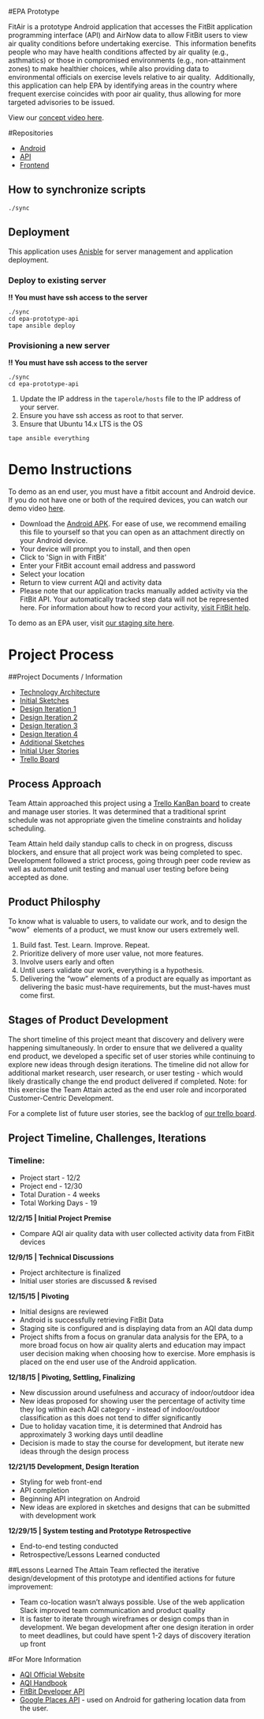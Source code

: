 #EPA Prototype

FitAir is a prototype Android application that accesses the FitBit application programming interface (API) and AirNow data to allow FitBit users to view air quality conditions before undertaking exercise.  This information benefits people who may have health conditions affected by air quality (e.g., asthmatics) or those in compromised environments (e.g., non-attainment zones) to make healthier choices, while also providing data to environmental officials on exercise levels relative to air quality.  Additionally, this application can help EPA by identifying areas in the country where frequent exercise coincides with poor air quality, thus allowing for more targeted advisories to be issued. 

View our [concept video here](https://www.dropbox.com/s/m5hhzrhsskbsdxm/epa-prototype-hd.mov?dl=0).

#Repositories

* [Android](https://github.com/TeamAttain/epa-prototype-android)
* [API](https://github.com/TeamAttain/epa-prototype-api)
* [Frontend](https://github.com/TeamAttain/epa-prototype-frontend)

## How to synchronize scripts

```
./sync
```

## Deployment

This application uses [Anisble](http://www.ansible.com/) for server management and application deployment.

### Deploy to existing server

**:bangbang: You must have ssh access to the server**
```
./sync
cd epa-prototype-api
tape ansible deploy
```

### Provisioning a new server

**:bangbang: You must have ssh access to the server**

```
./sync
cd epa-prototype-api
```

1. Update the IP address in the `taperole/hosts` file to the IP address of your server.
2. Ensure you have ssh access as root to that server.
2. Ensure that Ubuntu 14.x LTS is the OS

```
tape ansible everything
```
# Demo Instructions

To demo as an end user, you must have a fitbit account and Android device. If you do not have one or both of the required devices, you can watch our demo video [here](https://www.dropbox.com/s/6zo5urwr3r8b4k4/2015_12_30_12_01_19.mp4?dl=0).

* Download the [Android APK](https://www.dropbox.com/s/emmgjmug07ni7sh/app-debug.apk?dl=0). For ease of use, we recommend emailing this file to yourself so that you can open as an attachment directly on your Android device.
* Your device will prompt you to install, and then open
* Click to 'Sign in with FitBit'
* Enter your FitBit account email address and password
* Select your location
* Return to view current AQI and activity data
* Please note that our application tracks manually added activity via the FitBit API. Your automatically tracked step data will not be represented here. For information about how to record your activity, [visit FitBit help](https://help.fitbit.com/articles/en_US/Help_article/How-do-I-use-exercise-mode-on-my-tracker). 

To demo as an EPA user, visit [our staging site here](http://epa-prototype.sbox.es/air_quality_observations/27601). 

# Project Process

##Project Documents / Information
* [Technology Architecture](https://www.dropbox.com/s/vqho1tkfqv2lztl/prototype-architecture.pdf?dl=0)
* [Initial Sketches](https://www.dropbox.com/s/73h1srrmh5wdgzo/sketch-set-1.pdf?dl=0)
* [Design Iteration 1](https://www.dropbox.com/s/18ei84vbl2h256q/airfit_v1.pdf?dl=0)
* [Design Iteration 2](https://www.dropbox.com/s/ifxev70hmz8w4dy/airfit_v2.pdf?dl=0)
* [Design Iteration 3](https://www.dropbox.com/s/3rz531dy0651ugz/airfit_v3.pdf?dl=0)
* [Design Iteration 4](https://www.dropbox.com/s/e9uc20vzedlvk56/airfit_v4.pdf?dl=0)
* [Additional Sketches](https://www.dropbox.com/s/t8wrq65da0azznh/sketch-set-2.pdf?dl=0)
* [Initial User Stories](https://www.dropbox.com/s/kdwgfmzync87o7x/EPA%20Prototype%20User%20Stories_cfd%20%281%29.xlsx?dl=0)
* [Trello Board](https://trello.com/b/IdjoinrZ/epa-prototype)

## Process Approach

Team Attain approached this project using a [Trello KanBan board](https://trello.com/b/IdjoinrZ/epa-prototype) to create and manage user stories. It was determined that a traditional sprint schedule was not appropriate given the timeline constraints and holiday scheduling.

Team Attain held daily standup calls to check in on progress, discuss blockers, and ensure that all project work was being completed to spec. Development followed a strict process, going through peer code review as well as automated unit testing and manual user testing before being accepted as done. 

## Product Philosphy 

To know what is valuable to users, to validate our work, and to design the “wow”  elements of a product, we must know our users extremely well.

1.	Build fast. Test. Learn. Improve. Repeat.
2.	Prioritize delivery of more user value, not more features.
3.	Involve users early and often
4.	Until users validate our work, everything is a hypothesis.
5.	Delivering the “wow” elements of a product are equally as important as delivering the basic must-have requirements, but the must-haves must come first.

## Stages of Product Development

The short timeline of this project meant that discovery and delivery were happening simultaneously. In order to ensure that we delivered a quality end product, we developed a specific set of user stories while continuing to explore new ideas through design iterations. The timeline did not allow for additional market research, user research, or user testing - which would likely drastically change the end product delivered if completed. Note: for this exercise the Team Attain acted as the end user role and incorporated Customer-Centric Development.

For a complete list of future user stories, see the backlog of [our trello board](https://trello.com/b/IdjoinrZ/epa-prototype).

## Project Timeline, Challenges, Iterations

### Timeline:
* Project start - 12/2
* Project end - 12/30
* Total Duration - 4 weeks
* Total Working Days - 19

**12/2/15 | Initial Project Premise**
* Compare AQI air quality data with user collected activity data from FitBit devices

**12/9/15 | Technical Discussions**
* Project architecture is finalized
* Initial user stories are discussed & revised

**12/15/15 | Pivoting**
* Initial designs are reviewed
* Android is successfully retrieving FitBit Data
* Staging site is configured and is displaying data from an AQI data dump
* Project shifts from a focus on granular data analysis for the EPA, to a more broad focus on how air quality alerts and education may impact user decision making when choosing how to exercise. More emphasis is placed on the end user use of the Android application.

**12/18/15 | Pivoting, Settling, Finalizing**
* New discussion around usefulness and accuracy of indoor/outdoor idea
* New ideas proposed for showing user the percentage of activity time they log within each AQI category - instead of indoor/outdoor classification as this does not tend to differ significantly 
* Due to holiday vacation time, it is determined that Android has approximately 3 working days until deadline
* Decision is made to stay the course for development, but iterate new ideas through the design process

**12/21/15 Development, Design Iteration**
* Styling for web front-end
* API completion
* Beginning API integration on Android
* New ideas are explored in sketches and designs that can be submitted with development work

**12/29/15 | System testing and Prototype Retrospective**
* End-to-end testing conducted
* Retrospective/Lessons Learned conducted

##Lessons Learned
The Attain Team reflected the iterative design/development of this prototype and identified actions for future improvement:
* Team co-location wasn’t always possible.  Use of the web application Slack improved team communication and product quality
* It is faster to iterate through wireframes or design comps than in development. We began development after one design iteration in order to meet deadlines, but could have spent 1-2 days of discovery iteration up front

#For More Information

* [AQI Official Website](http://airnow.gov/index.cfm?action=aqibasics.aqi)
* [AQI Handbook](http://www3.epa.gov/airnow/flag/handbook-2015.pdf)
* [FitBit Developer API](https://dev.fitbit.com/)
* [Google Places API](https://www.google.com/webhp?sourceid=chrome-instant&ion=1&espv=2&ie=UTF-8#q=google%20places%20api) - used on Android for gathering location data from the user.


